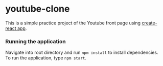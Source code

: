 # youtube-clone

This is a simple practice project of the Youtube front page using [create-react app](https://create-react-app.dev/).

### Running the application

Navigate into root directory and run ```npm install``` to install dependencies.<br>
To run the application, type ```npm start```.<br>
